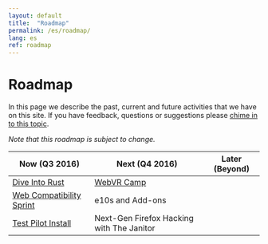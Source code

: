 ```yaml
---
layout: default
title:  "Roadmap"
permalink: /es/roadmap/
lang: es
ref: roadmap
---
```


# Roadmap

In this page we describe the past, current and future activities that we have on this site. If you have feedback, questions or suggestions please [chime in to this topic](https://discourse.mozilla-community.org/t/activate-mozilla-roadmap/10068).

*Note that this roadmap is subject to change.*

| Now (Q3 2016)  | Next (Q4 2016)   | Later (Beyond) |
| --- | --- | --- |
| [Dive Into Rust](https://activate.mozilla.community/es/developer-engagement/rust-hack/) | [WebVR Camp](https://activate.mozilla.community/es/developer-engagement/webvr-camp/) |     |
| [Web Compatibility Sprint](https://activate.mozilla.community/es/developer-engagement/webcompat-sprint/) | e10s and Add-ons |     |
| [Test Pilot Install](https://activate.mozilla.community/es/experiments/test-pilot/) | Next-Gen Firefox Hacking with The Janitor |     |

